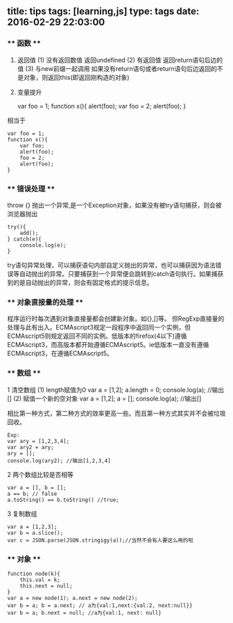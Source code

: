title: tips
tags: [learning,js]
type: tags
date: 2016-02-29 22:03:00
---
### ** 函数 **
1. 返回值
(1) 没有返回数值   返回undefined
(2) 有返回值       返回return语句后边的值
(3) 与new前缀一起调用  如果没有return语句或者return语句后边返回的不是对象，则返回this(即返回刚构造的对象)

2. 变量提升


	var foo = 1;
	function x(){
	    alert(foo);
	    var foo = 2; 
	    alert(foo);
	}


相当于

	var foo = 1;
	function x(){
		var foo;
	    alert(foo);
	    foo = 2; 
	    alert(foo);
	}
<!--more-->

### ** 错误处理 **
throw {} 抛出一个异常,是一个Exception对象，如果没有被try语句捕获，则会被浏览器抛出

	try(){
		add();
	} catch(e){
		console.log(e);
	}

try语句异常处理，可以捕获语句内部自定义抛出的异常，也可以捕获因为语法错误等自动抛出的异常。只要捕获到一个异常便会跳转到catch语句执行。如果捕获到的是自动抛出的异常，则会有固定格式的提示信息。

### ** 对象直接量的处理 **
程序运行时每次遇到对象直接量都会创建新对象。如{},[]等。
但RegExp直接量的处理与此有出入。ECMAscript3规定一段程序中返回同一个实例，但ECMAscript5则规定返回不同的实例。低版本的firefox(4以下)遵循ECMAscript3，而高版本都开始遵循ECMAscript5。ie低版本一直没有遵循ECMAscript3，在遵循ECMAscript5。

### ** 数组 **
1 清空数组
(1) length赋值为0
	var a = [1,2]; a.length = 0; console.log(a); //输出[]
(2) 赋值一个新的空对象
	var a = [1,2]; a = []; console.log(a); //输出[]

相比第一种方式，第二种方式的效率更高一些。而且第一种方式其实并不会被垃圾回收。

	Exp:
	var ary = [1,2,3,4];
	var ary2 = ary;
	ary = []; 
	console.log(ary2); //输出[1,2,3,4]

2  两个数组比较是否相等
	

	var a = [], b = [];
	a == b; // false
	a.toString() == b.toString() //true;

3 复制数组


	var a = [1,2,3];
	var b = a.slice();
	var c = JSON.parse(JSON.stringigy(a));//当然不会有人要这么用的啦


### ** 对象 **

	function node(k){
		this.val = k;
		this.next = null;
	}
	var a = new node(1); a.next = new node(2);
	var b = a; b = a.next; // a为{val:1,next:{val:2, next:null}}
	var b = a; b.next = null; //a为{val:1, next: null}





